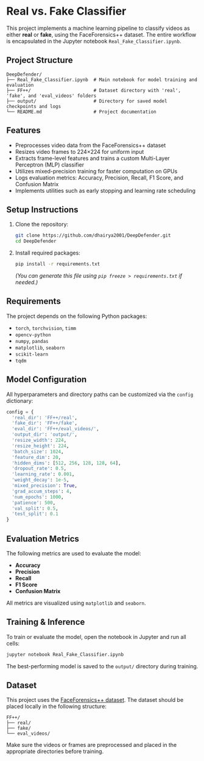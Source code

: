 # Real vs. Fake Classifier

This project implements a machine learning pipeline to classify videos as either **real** or **fake**, using the FaceForensics++ dataset. The entire workflow is encapsulated in the Jupyter notebook `Real_Fake_Classifier.ipynb`.

## Project Structure

```
DeepDefender/
├── Real_Fake_Classifier.ipynb  # Main notebook for model training and evaluation
├── FF++/                       # Dataset directory with 'real', 'fake', and 'eval_videos' folders
├── output/                     # Directory for saved model checkpoints and logs
└── README.md                   # Project documentation
```

## Features

- Preprocesses video data from the FaceForensics++ dataset
- Resizes video frames to 224×224 for uniform input
- Extracts frame-level features and trains a custom Multi-Layer Perceptron (MLP) classifier
- Utilizes mixed-precision training for faster computation on GPUs
- Logs evaluation metrics: Accuracy, Precision, Recall, F1 Score, and Confusion Matrix
- Implements utilities such as early stopping and learning rate scheduling

## Setup Instructions

1. Clone the repository:

   ```bash
   git clone https://github.com/dhairya2001/DeepDefender.git
   cd DeepDefender
   ```

2. Install required packages:

   ```bash
   pip install -r requirements.txt
   ```

   *(You can generate this file using `pip freeze > requirements.txt` if needed.)*

## Requirements

The project depends on the following Python packages:

- `torch`, `torchvision`, `timm`
- `opencv-python`
- `numpy`, `pandas`
- `matplotlib`, `seaborn`
- `scikit-learn`
- `tqdm`

## Model Configuration

All hyperparameters and directory paths can be customized via the `config` dictionary:

```python
config = {
  'real_dir': 'FF++/real',
  'fake_dir': 'FF++/fake',
  'eval_dir': 'FF++/eval_videos/',
  'output_dir': 'output/',
  'resize_width': 224,
  'resize_height': 224,
  'batch_size': 1024,
  'feature_dim': 20,
  'hidden_dims': [512, 256, 128, 128, 64],
  'dropout_rate': 0.5,
  'learning_rate': 0.001,
  'weight_decay': 1e-5,
  'mixed_precision': True,
  'grad_accum_steps': 4,
  'num_epochs': 1000,
  'patience': 500,
  'val_split': 0.5,
  'test_split': 0.1
}
```

## Evaluation Metrics

The following metrics are used to evaluate the model:

- **Accuracy**
- **Precision**
- **Recall**
- **F1 Score**
- **Confusion Matrix**

All metrics are visualized using `matplotlib` and `seaborn`.

## Training & Inference

To train or evaluate the model, open the notebook in Jupyter and run all cells:

```bash
jupyter notebook Real_Fake_Classifier.ipynb
```

The best-performing model is saved to the `output/` directory during training.

## Dataset

This project uses the [FaceForensics++ dataset](https://www.kaggle.com/datasets/hungle3401/faceforensics). The dataset should be placed locally in the following structure:

```
FF++/
├── real/
├── fake/
└── eval_videos/
```

Make sure the videos or frames are preprocessed and placed in the appropriate directories before training.
